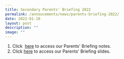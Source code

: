```yaml
---
title: Secondary Parents' Briefing 2022
permalink: /annoucements/news/parents-briefing-2022/
date: 2022-01-10
layout: post
description: ""
image: ""
---
```


1.  Click  [here](https://drive.google.com/drive/folders/1V-jnjVm4xmnRnG7kowJwGa2fw4N2Q5OP?usp=sharing) to access our Parents' Briefing notes.
2.  Click [here](https://drive.google.com/drive/folders/18Iunp8LyKytAf5KHmTIc4dhG_7kS53O8) to access our Parents' Briefing slides.